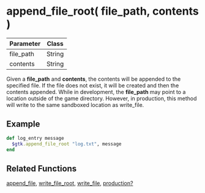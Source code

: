 # append_file_root( file_path, contents )

| Parameter | Class |
| --- | --- |
| file_path | String |
| contents | String |


Given a **file_path** and **contents**, the contents will be appended to the specified file.  If the file does not exist, it will be created and then the contents appended.  While in development, the **file_path** may point to a location outside of the game directory.  However, in production, this method will write to the same sandboxed location as write_file.

## Example

```ruby
def log_entry message
  $gtk.append_file_root "log.txt", message
end
```

## Related Functions

[append_file](append_file.md), [write_file_root](write_file_root.md), [write_file](write_file.md), [production?](production.md)
